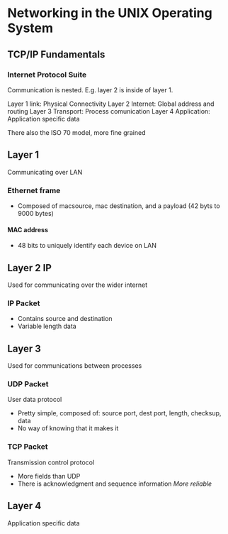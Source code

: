 # Networking in the UNIX Operating System

## TCP/IP Fundamentals


### Internet Protocol Suite

Communication is nested. E.g. layer 2 is inside of layer 1.

Layer 1 link: Physical Connectivity
Layer 2 Internet: Global address and routing
Layer 3 Transport: Process comunication
Layer 4 Application: Application specific data

There also the ISO 70 model, more fine grained

## Layer 1

Communicating over LAN

### Ethernet frame

- Composed of macsource, mac destination, and a payload (42 byts to 9000 bytes)

#### MAC address

- 48 bits to uniquely identify each device on LAN

## Layer 2 IP

Used for communicating over the wider internet

### IP Packet  

- Contains source and destination
- Variable length data

## Layer 3 

Used for communications between processes

### UDP Packet
User data protocol
- Pretty simple, composed of: source port, dest port, length, checksup, data
- No way of knowing that it makes it

### TCP Packet

Transmission control protocol

- More fields than UDP
- There is acknowledgment and sequence information *More reliable*

## Layer 4

Application specific data

